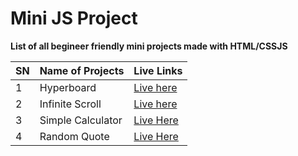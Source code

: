 # Mini JS Project

**List of all begineer friendly mini projects made with HTML/CSSJS**

| SN  | Name of Projects  | Live Links                                                               |
| --- | ----------------- | ------------------------------------------------------------------------ |
| 1   | Hyperboard        | [Live here](https://aayushdn.github.io/smalljsprojects/hyperboard)          |
| 2   | Infinite Scroll   | [Live here](https://aayushdn.github.io/smalljsprojects/infintescroll/)      |
| 3   | Simple Calculator | [Live Here](https://aayushdn.github.io/smalljsprojects/calculatorAppOOP/) |
| 4   | Random Quote | [Live Here](https://aayushdn.github.io/smalljsprojects/randomQuoteJs/)|
